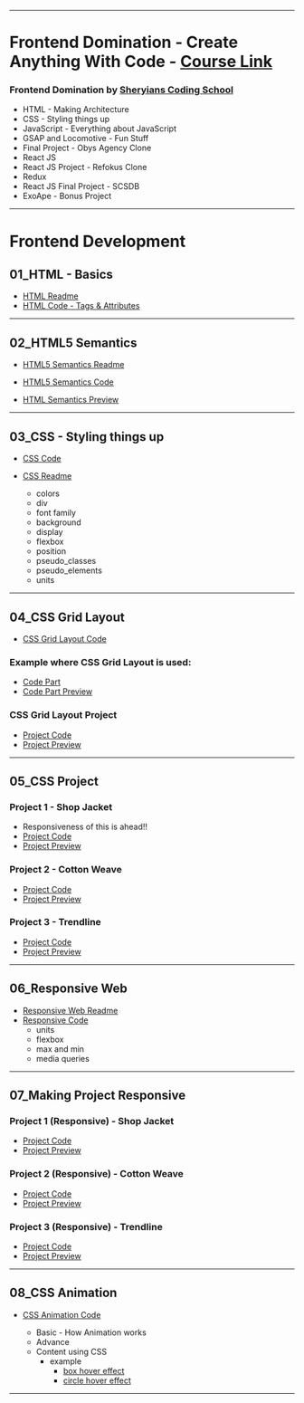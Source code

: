 <hr></hr>

# Frontend Domination - Create Anything With Code - [Course Link](https://www.sheryians.com/courses/courses-details/Front-End%20Domination:%20Create%20Anything%20with%20Code)
### Frontend Domination by [Sheryians Coding School](http://sheryians.com/)
- HTML - Making Architecture
- CSS - Styling things up
- JavaScript - Everything about JavaScript
- GSAP and Locomotive - Fun Stuff
- Final Project - Obys Agency Clone
- React JS
- React JS Project - Refokus Clone
- Redux
- React JS Final Project - SCSDB
- ExoApe - Bonus Project
<hr>

# Frontend Development

## 01_HTML - Basics

- [HTML Readme](https://github.com/Mayank-Bajaj-22/Frontend-Domination/blob/main/01_HTML/readme.md)
- [HTML Code - Tags & Attributes](https://github.com/Mayank-Bajaj-22/Frontend-Domination/tree/main/01_HTML)

<hr>

## 02_HTML5 Semantics 

- [HTML5 Semantics Readme](https://github.com/Mayank-Bajaj-22/Frontend-Domination/blob/main/02_HTML5%20Semantic/readme.md)
- [HTML5 Semantics Code](https://github.com/Mayank-Bajaj-22/Frontend-Domination/tree/main/02_HTML5%20Semantic)

- [HTML Semantics Preview](https://mayank-bajaj-22.github.io/Frontend-Domination/02_HTML5%20Semantic/)

<hr>

## 03_CSS - Styling things up
- [CSS Code](https://github.com/Mayank-Bajaj-22/Frontend-Domination/tree/main/03_CSS)
- [CSS Readme](https://github.com/Mayank-Bajaj-22/Frontend-Domination/blob/main/03_CSS/readme.md)
  
  - colors
  - div
  - font family
  - background
  - display
  - flexbox
  - position
  - pseudo_classes
  - pseudo_elements
  - units
 
 <hr>

## 04_CSS Grid Layout
- [CSS Grid Layout Code](https://github.com/Mayank-Bajaj-22/Frontend-Domination/tree/main/04_CSS%20Grid%20Layout)

### Example where CSS Grid Layout is used:
- [Code Part](https://github.com/Mayank-Bajaj-22/Frontend-Domination/tree/main/04_CSS%20Grid%20Layout/example)
- [Code Part Preview](https://mayank-bajaj-22.github.io/Frontend-Domination/04_CSS%20Grid%20Layout/example/)
      
### CSS Grid Layout Project
- [Project Code](https://github.com/Mayank-Bajaj-22/Frontend-Domination/tree/main/04_CSS%20Grid%20Layout/project)
- [Project Preview](https://mayank-bajaj-22.github.io/Frontend-Domination/04_CSS%20Grid%20Layout/project/)

<hr>

## 05_CSS Project

### Project 1 - Shop Jacket
  - Responsiveness of this is ahead!!
  - [Project Code](https://mayank-bajaj-22.github.io/Frontend-Domination/04_CSS%20Grid%20Layout/project/)
  - [Project Preview](https://mayank-bajaj-22.github.io/Frontend-Domination/05_CSS%20Project/01_Shop%20Jacket/)

### Project 2 - Cotton Weave
  - [Project Code](https://github.com/Mayank-Bajaj-22/Frontend-Domination/tree/main/05_CSS%20Project/02_Cotton%20Weave)
  - [Project Preview](https://mayank-bajaj-22.github.io/Frontend-Domination/05_CSS%20Project/02_Cotton%20Weave/)

### Project 3 - Trendline
  - [Project Code](https://github.com/Mayank-Bajaj-22/Frontend-Domination/tree/main/05_CSS%20Project/03_Trendline)
  - [Project Preview](https://mayank-bajaj-22.github.io/Frontend-Domination/05_CSS%20Project/03_Trendline/)

<hr>

## 06_Responsive Web

- [Responsive Web Readme](https://github.com/Mayank-Bajaj-22/Frontend-Domination/blob/main/06_Responsive%20Web/readme.md)
- [Responsive Code](https://github.com/Mayank-Bajaj-22/Frontend-Domination/tree/main/06_Responsive%20Web)
  - units
  - flexbox
  - max and min
  - media queries

 <hr>

 ## 07_Making Project Responsive

 ### Project 1 (Responsive) - Shop Jacket
   - [Project Code](https://github.com/Mayank-Bajaj-22/Frontend-Domination/tree/main/07_Making%20Project%20Responsive/01_Shop%20Jacket)
   - [Project Preview](https://mayank-bajaj-22.github.io/Frontend-Domination/07_Making%20Project%20Responsive/01_Shop%20Jacket/)

### Project 2 (Responsive) - Cotton Weave
  - [Project Code](https://github.com/Mayank-Bajaj-22/Frontend-Domination/tree/main/07_Making%20Project%20Responsive/02_Cotton%20Weave)
  - [Project Preview](https://mayank-bajaj-22.github.io/Frontend-Domination/07_Making%20Project%20Responsive/02_Cotton%20Weave/)

### Project 3 (Responsive) - Trendline

  - [Project Code](https://github.com/Mayank-Bajaj-22/Frontend-Domination/tree/main/07_Making%20Project%20Responsive/03_Trendline)
  - [Project Preview](https://mayank-bajaj-22.github.io/Frontend-Domination/07_Making%20Project%20Responsive/03_Trendline/)

 <hr>

 ## 08_CSS Animation
 - [CSS Animation Code](https://github.com/Mayank-Bajaj-22/Frontend-Domination/tree/main/08_CSS%20Animation)

   - Basic - How Animation works
   - Advance
   - Content using CSS
     - example
       - [box hover effect](https://mayank-bajaj-22.github.io/Frontend-Domination/08_CSS%20Animation/03_Content%20Using%20CSS/example/)
       - [circle hover effect](https://mayank-bajaj-22.github.io/Frontend-Domination/08_CSS%20Animation/03_Content%20Using%20CSS/example/hover_effect/)

<hr>
